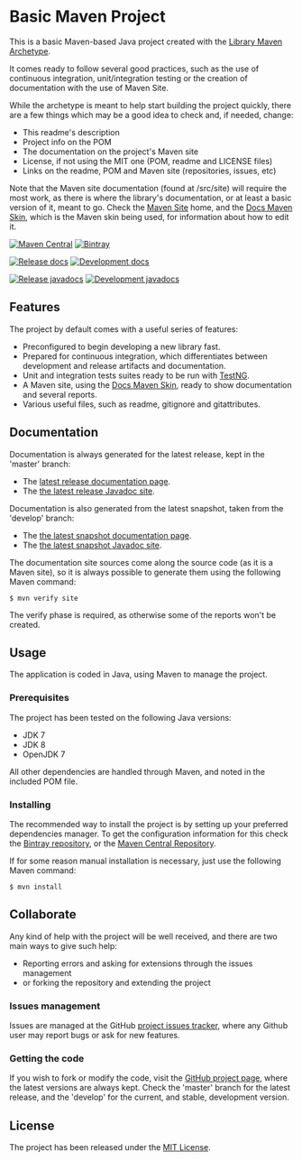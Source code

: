 # Basic Maven Project

This is a basic Maven-based Java project created with the [Library Maven Archetype](https://github.com/Bernardo-MG/library-maven-archetype).

It comes ready to follow several good practices, such as the use of continuous integration, unit/integration testing or the creation of documentation with the use of Maven Site.

While the archetype is meant to help start building the project quickly, there are a few things which may be a good idea to check and, if needed, change:

- This readme's description
- Project info on the POM
- The documentation on the project's Maven site
- License, if not using the MIT one (POM, readme and LICENSE files)
- Links on the readme, POM and Maven site (repositories, issues, etc)

Note that the Maven site documentation (found at /src/site) will require the most work, as there is where the library's documentation, or at least a basic version of it, meant to go. Check the [Maven Site](https://maven.apache.org/plugins/maven-site-plugin/) home, and the [Docs Maven Skin](https://github.com/Bernardo-MG/docs-maven-skin), which is the Maven skin being used, for information about how to edit it.

[![Maven Central](https://img.shields.io/maven-central/v/com.wandrell/library-maven-archetype-example.svg)][maven-repo]
[![Bintray](https://api.bintray.com/packages/bernardo-mg/maven/library-maven-archetype-example/images/download.svg)][bintray-repo]

[![Release docs](https://img.shields.io/badge/docs-release-blue.svg)][site-release]
[![Development docs](https://img.shields.io/badge/docs-develop-blue.svg)][site-develop]

[![Release javadocs](https://img.shields.io/badge/javadocs-release-blue.svg)][javadoc-release]
[![Development javadocs](https://img.shields.io/badge/javadocs-develop-blue.svg)][javadoc-develop]

## Features

The project by default comes with a useful series of features:

- Preconfigured to begin developing a new library fast.
- Prepared for continuous integration, which differentiates between development and release artifacts and documentation.
- Unit and integration tests suites ready to be run with [TestNG](http://testng.org/).
- A Maven site, using the [Docs Maven Skin](https://github.com/Bernardo-MG/docs-maven-skin), ready to show documentation and several reports.
- Various useful files, such as readme, gitignore and gitattributes.

## Documentation

Documentation is always generated for the latest release, kept in the 'master' branch:

- The [latest release documentation page][site-release].
- The [the latest release Javadoc site][javadoc-release].

Documentation is also generated from the latest snapshot, taken from the 'develop' branch:

- The [the latest snapshot documentation page][site-develop].
- The [the latest snapshot Javadoc site][javadoc-develop].

The documentation site sources come along the source code (as it is a Maven site), so it is always possible to generate them using the following Maven command:

```
$ mvn verify site
```

The verify phase is required, as otherwise some of the reports won't be created.

## Usage

The application is coded in Java, using Maven to manage the project.

### Prerequisites

The project has been tested on the following Java versions:
* JDK 7
* JDK 8
* OpenJDK 7

All other dependencies are handled through Maven, and noted in the included POM file.

### Installing

The recommended way to install the project is by setting up your preferred dependencies manager. To get the configuration information for this check the [Bintray repository][bintray-repo], or the [Maven Central Repository][maven-repo].

If for some reason manual installation is necessary, just use the following Maven command:

```
$ mvn install
```

## Collaborate

Any kind of help with the project will be well received, and there are two main ways to give such help:

- Reporting errors and asking for extensions through the issues management
- or forking the repository and extending the project

### Issues management

Issues are managed at the GitHub [project issues tracker][issues], where any Github user may report bugs or ask for new features.

### Getting the code

If you wish to fork or modify the code, visit the [GitHub project page][scm], where the latest versions are always kept. Check the 'master' branch for the latest release, and the 'develop' for the current, and stable, development version.

## License

The project has been released under the [MIT License][license].

[bintray-repo]: https://bintray.com/bernardo-mg/maven/library-maven-archetype-example/view
[maven-repo]: http://mvnrepository.com/artifact/com.wandrell/library-maven-archetype-example
[issues]: https://github.com/bernardo-mg/library-maven-archetype-example/issues
[javadoc-develop]: http://docs.wandrell.com/development/maven/library-maven-archetype-example/apidocs
[javadoc-release]: http://docs.wandrell.com/maven/library-maven-archetype-example/apidocs
[license]: http://www.opensource.org/licenses/mit-license.php
[scm]: https://github.com/bernardo-mg/library-maven-archetype-example
[site-develop]: http://docs.wandrell.com/development/maven/library-maven-archetype-example
[site-release]: http://docs.wandrell.com/maven/library-maven-archetype-example
